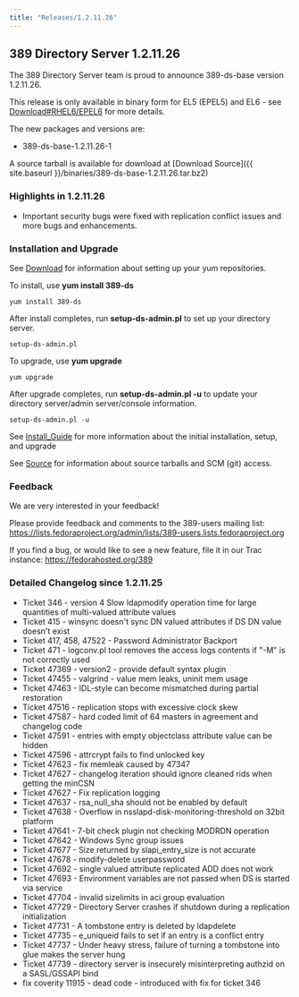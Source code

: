 ```yaml
---
title: "Releases/1.2.11.26"
---
```

389 Directory Server 1.2.11.26
------------------------------

The 389 Directory Server team is proud to announce 389-ds-base version 1.2.11.26.

This release is only available in binary form for EL5 (EPEL5) and EL6 - see [Download\#RHEL6/EPEL6](../download.html) for more details.

The new packages and versions are:

-   389-ds-base-1.2.11.26-1

A source tarball is available for download at [Download Source]({{ site.baseurl }}/binaries/389-ds-base-1.2.11.26.tar.bz2)

### Highlights in 1.2.11.26

-   Important security bugs were fixed with replication conflict issues and more bugs and enhancements.

### Installation and Upgrade

See [Download](../download.html) for information about setting up your yum repositories.

To install, use **yum install 389-ds**

`yum install 389-ds`

After install completes, run **setup-ds-admin.pl** to set up your directory server.

`setup-ds-admin.pl`

To upgrade, use **yum upgrade**

`yum upgrade`

After upgrade completes, run **setup-ds-admin.pl -u** to update your directory server/admin server/console information.

`setup-ds-admin.pl -u`

See [Install\_Guide](../legacy/install-guide.html) for more information about the initial installation, setup, and upgrade

See [Source](../development/source.html) for information about source tarballs and SCM (git) access.

### Feedback

We are very interested in your feedback!

Please provide feedback and comments to the 389-users mailing list: <https://lists.fedoraproject.org/admin/lists/389-users.lists.fedoraproject.org>

If you find a bug, or would like to see a new feature, file it in our Trac instance: <https://fedorahosted.org/389>

### Detailed Changelog since 1.2.11.25

-   Ticket 346 - version 4 Slow ldapmodify operation time for large quantities of multi-valued attribute values
-   Ticket 415 - winsync doesn't sync DN valued attributes if DS DN value doesn't exist
-   Ticket 417, 458, 47522 - Password Administrator Backport
-   Ticket 471 - logconv.pl tool removes the access logs contents if "-M" is not correctly used
-   Ticket 47369 - version2 - provide default syntax plugin
-   Ticket 47455 - valgrind - value mem leaks, uninit mem usage
-   Ticket 47463 - IDL-style can become mismatched during partial restoration
-   Ticket 47516 - replication stops with excessive clock skew
-   Ticket 47587 - hard coded limit of 64 masters in agreement and changelog code
-   Ticket 47591 - entries with empty objectclass attribute value can be hidden
-   Ticket 47596 - attrcrypt fails to find unlocked key
-   Ticket 47623 - fix memleak caused by 47347
-   Ticket 47627 - changelog iteration should ignore cleaned rids when getting the minCSN
-   Ticket 47627 - Fix replication logging
-   Ticket 47637 - rsa\_null\_sha should not be enabled by default
-   Ticket 47638 - Overflow in nsslapd-disk-monitoring-threshold on 32bit platform
-   Ticket 47641 - 7-bit check plugin not checking MODRDN operation
-   Ticket 47642 - Windows Sync group issues
-   Ticket 47677 - Size returned by slapi\_entry\_size is not accurate
-   Ticket 47678 - modify-delete userpassword
-   Ticket 47692 - single valued attribute replicated ADD does not work
-   Ticket 47693 - Environment variables are not passed when DS is started via service
-   Ticket 47704 - invalid sizelimits in aci group evaluation
-   Ticket 47729 - Directory Server crashes if shutdown during a replication initialization
-   Ticket 47731 - A tombstone entry is deleted by ldapdelete
-   Ticket 47735 - e\_uniqueid fails to set if an entry is a conflict entry
-   Ticket 47737 - Under heavy stress, failure of turning a tombstone into glue makes the server hung
-   Ticket 47739 - directory server is insecurely misinterpreting authzid on a SASL/GSSAPI bind
-   fix coverity 11915 - dead code - introduced with fix for ticket 346


